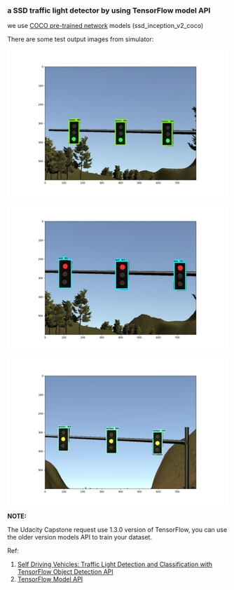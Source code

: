 ### a SSD traffic light detector by using TensorFlow model API





we use  [COCO pre-trained network](https://github.com/tensorflow/models/blob/master/research/object_detection/g3doc/detection_model_zoo.md) models (ssd_inception_v2_coco)



There are some test output images from simulator:



![](output/test_imgs_from_sim/left0003.jpg)

![](output/test_imgs_from_sim/left0027.jpg)

![](output/test_imgs_from_sim/left0588.jpg)











**NOTE:** 

The Udacity Capstone request use 1.3.0 version of TensorFlow, you can use the older version models API to train your dataset.





Ref:

1. [Self Driving Vehicles: Traffic Light Detection and Classification with TensorFlow Object Detection API][1]
2. [TensorFlow Model API][2]



[1]: https://becominghuman.ai/traffic-light-detection-tensorflow-api-c75fdbadac62
[2]: https://github.com/tensorflow/models
